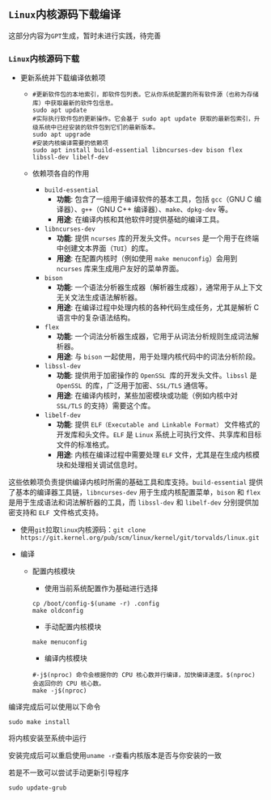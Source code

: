 ## `Linux`内核源码下载编译

这部分内容为`GPT`生成，暂时未进行实践，待完善

### `Linux`内核源码下载

- 更新系统并下载编译依赖项

  - ```
    #更新软件包的本地索引，即软件包列表。它从你系统配置的所有软件源（也称为存储库）中获取最新的软件包信息。
    sudo apt update
    #实际执行软件包的更新操作。它会基于 sudo apt update 获取的最新包索引，升级系统中已经安装的软件包到它们的最新版本。
    sudo apt upgrade
    #安装内核编译需要的依赖项
    sudo apt install build-essential libncurses-dev bison flex libssl-dev libelf-dev
    ```

  - 依赖项各自的作用
    - `build-essential`
      - **功能**: 包含了一组用于编译软件的基本工具，包括 `gcc`（GNU C 编译器）、`g++`（GNU C++ 编译器）、`make`、`dpkg-dev` 等。
      - **用途**: 在编译内核和其他软件时提供基础的编译工具。
    - `libncurses-dev`
      - **功能**: 提供 `ncurses` 库的开发头文件。`ncurses` 是一个用于在终端中创建文本界面（`TUI`）的库。
      - **用途**: 在配置内核时（例如使用 `make menuconfig`）会用到 `ncurses` 库来生成用户友好的菜单界面。
    - `bison`
      - **功能**: 一个语法分析器生成器（解析器生成器），通常用于从上下文无关文法生成语法解析器。
      - **用途**: 在编译过程中处理内核的各种代码生成任务，尤其是解析 C 语言中的复杂语法结构。
    - `flex`
      - **功能**: 一个词法分析器生成器，它用于从词法分析规则生成词法解析器。
      - **用途**: 与 `bison` 一起使用，用于处理内核代码中的词法分析阶段。
    - `libssl-dev`
      - **功能**: 提供用于加密操作的 `OpenSSL `库的开发头文件。`libssl` 是 `OpenSSL `的库，广泛用于加密、`SSL/TLS` 通信等。
      - **用途**: 在编译内核时，某些加密模块或功能（例如内核中对 `SSL/TLS` 的支持）需要这个库。
    - `libelf-dev`
      - **功能**: 提供 `ELF（Executable and Linkable Format）` 文件格式的开发库和头文件。`ELF` 是 `Linux` 系统上可执行文件、共享库和目标文件的标准格式。
      - **用途**: 内核在编译过程中需要处理 `ELF` 文件，尤其是在生成内核模块和处理相关调试信息时。

这些依赖项负责提供编译内核时所需的基础工具和库支持。`build-essential` 提供了基本的编译器工具链，`libncurses-dev` 用于生成内核配置菜单，`bison` 和 `flex` 是用于生成语法和词法解析器的工具，而 `libssl-dev` 和 `libelf-dev` 分别提供加密支持和 `ELF `文件格式支持。

- 使用`git`拉取`linux`内核源码：`git clone https://git.kernel.org/pub/scm/linux/kernel/git/torvalds/linux.git`

- 编译

  - 配置内核模块

    - 使用当前系统配置作为基础进行选择

    ```
    cp /boot/config-$(uname -r) .config
    make oldconfig
    ```

    - 手动配置内核模块

    ```
    make menuconfig
    ```

    - 编译内核模块

    ```
    #-j$(nproc) 命令会根据你的 CPU 核心数并行编译，加快编译速度。$(nproc) 会返回你的 CPU 核心数。
    make -j$(nproc)
    ```

编译完成后可以使用以下命令

`sudo make install`

将内核安装至系统中运行

安装完成后可以重启使用`uname -r`查看内核版本是否与你安装的一致

若是不一致可以尝试手动更新引导程序

```
sudo update-grub
```































